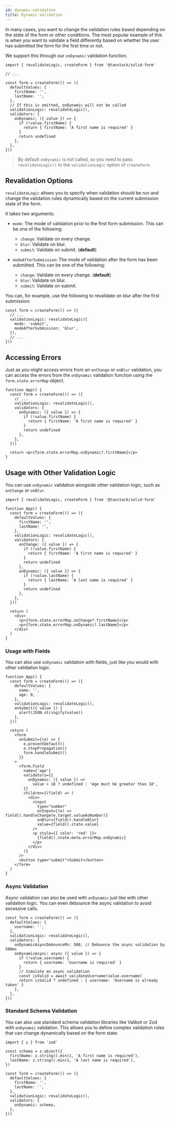 ```yaml
---
id: dynamic-validation
title: Dynamic Validation
---
```


In many cases, you want to change the validation rules based depending on the state of the form or other conditions. The most popular
example of this is when you want to validate a field differently based on whether the user has submitted the form for the first time or not.

We support this through our `onDynamic` validation function.

```tsx
import { revalidateLogic, createForm } from '@tanstack/solid-form'

// ...

const form = createForm(() => ({
  defaultValues: {
    firstName: '',
    lastName: '',
  },
  // If this is omitted, onDynamic will not be called
  validationLogic: revalidateLogic(),
  validators: {
    onDynamic: ({ value }) => {
      if (!value.firstName) {
        return { firstName: 'A first name is required' }
      }
      return undefined
    },
  },
}))
```

> By default `onDynamic` is not called, so you need to pass `revalidateLogic()` to the `validationLogic` option of `createForm`.

## Revalidation Options

`revalidateLogic` allows you to specify when validation should be run and change the validation rules dynamically based on the current submission state of the form.

It takes two arguments:

- `mode`: The mode of validation prior to the first form submission. This can be one of the following:
  - `change`: Validate on every change.
  - `blur`: Validate on blur.
  - `submit`: Validate on submit. (**default**)

- `modeAfterSubmission`: The mode of validation after the form has been submitted. This can be one of the following:
  - `change`: Validate on every change. (**default**)
  - `blur`: Validate on blur.
  - `submit`: Validate on submit.

You can, for example, use the following to revalidate on blur after the first submission:

```tsx
const form = createForm(() => ({
  // ...
  validationLogic: revalidateLogic({
    mode: 'submit',
    modeAfterSubmission: 'blur',
  }),
  // ...
}))
```

## Accessing Errors

Just as you might access errors from an `onChange` or `onBlur` validation, you can access the errors from the `onDynamic` validation function using the `form.state.errorMap` object.

```tsx
function App() {
  const form = createForm(() => ({
    // ...
    validationLogic: revalidateLogic(),
    validators: {
      onDynamic: ({ value }) => {
        if (!value.firstName) {
          return { firstName: 'A first name is required' }
        }
        return undefined
      },
    },
  }))

  return <p>{form.state.errorMap.onDynamic?.firstName}</p>
}
```

## Usage with Other Validation Logic

You can use `onDynamic` validation alongside other validation logic, such as `onChange` or `onBlur`.

```tsx
import { revalidateLogic, createForm } from '@tanstack/solid-form'

function App() {
  const form = createForm(() => ({
    defaultValues: {
      firstName: '',
      lastName: '',
    },
    validationLogic: revalidateLogic(),
    validators: {
      onChange: ({ value }) => {
        if (!value.firstName) {
          return { firstName: 'A first name is required' }
        }
        return undefined
      },
      onDynamic: ({ value }) => {
        if (!value.lastName) {
          return { lastName: 'A last name is required' }
        }
        return undefined
      },
    },
  }))

  return (
    <div>
      <p>{form.state.errorMap.onChange?.firstName}</p>
      <p>{form.state.errorMap.onDynamic?.lastName}</p>
    </div>
  )
}
```

### Usage with Fields

You can also use `onDynamic` validation with fields, just like you would with other validation logic.

```tsx
function App() {
  const form = createForm(() => ({
    defaultValues: {
      name: '',
      age: 0,
    },
    validationLogic: revalidateLogic(),
    onSubmit({ value }) {
      alert(JSON.stringify(value))
    },
  }))

  return (
    <form
      onSubmit={(e) => {
        e.preventDefault()
        e.stopPropagation()
        form.handleSubmit()
      }}
    >
      <form.Field
        name={'age'}
        validators={{
          onDynamic: ({ value }) =>
            value > 18 ? undefined : 'Age must be greater than 18',
        }}
        children={(field) => (
          <div>
            <input
              type="number"
              onInput={(e) => field().handleChange(e.target.valueAsNumber)}
              onBlur={field().handleBlur}
              value={field().state.value}
            />
            <p style={{ color: 'red' }}>
              {field().state.meta.errorMap.onDynamic}
            </p>
          </div>
        )}
      />
      <button type="submit">Submit</button>
    </form>
  )
}
```

### Async Validation

Async validation can also be used with `onDynamic` just like with other validation logic. You can even debounce the async validation to avoid excessive calls.

```tsx
const form = createForm(() => ({
  defaultValues: {
    username: '',
  },
  validationLogic: revalidateLogic(),
  validators: {
    onDynamicAsyncDebounceMs: 500, // Debounce the async validation by 500ms
    onDynamicAsync: async ({ value }) => {
      if (!value.username) {
        return { username: 'Username is required' }
      }
      // Simulate an async validation
      const isValid = await validateUsername(value.username)
      return isValid ? undefined : { username: 'Username is already taken' }
    },
  },
}))
```

### Standard Schema Validation

You can also use standard schema validation libraries like Valibot or Zod with `onDynamic` validation. This allows you to define complex validation rules that can change dynamically based on the form state.

```tsx
import { z } from 'zod'

const schema = z.object({
  firstName: z.string().min(1, 'A first name is required'),
  lastName: z.string().min(1, 'A last name is required'),
})

const form = createForm(() => ({
  defaultValues: {
    firstName: '',
    lastName: '',
  },
  validationLogic: revalidateLogic(),
  validators: {
    onDynamic: schema,
  },
}))
```
